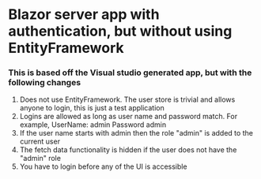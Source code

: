# Blazor server app with authentication, but without using EntityFramework

### This is based off the Visual studio generated app, but with the following changes

1. Does not use EntityFramework. The user store is trivial and allows anyone to login, this is just a test application
2. Logins are allowed as long as user name and password match. For example, UserName: admin Password admin
3. If the user name starts with admin then the role "admin" is added to the current user 
4. The fetch data functionality is hidden if the user does not have the "admin" role 
5. You have to login before any of the UI is accessible

